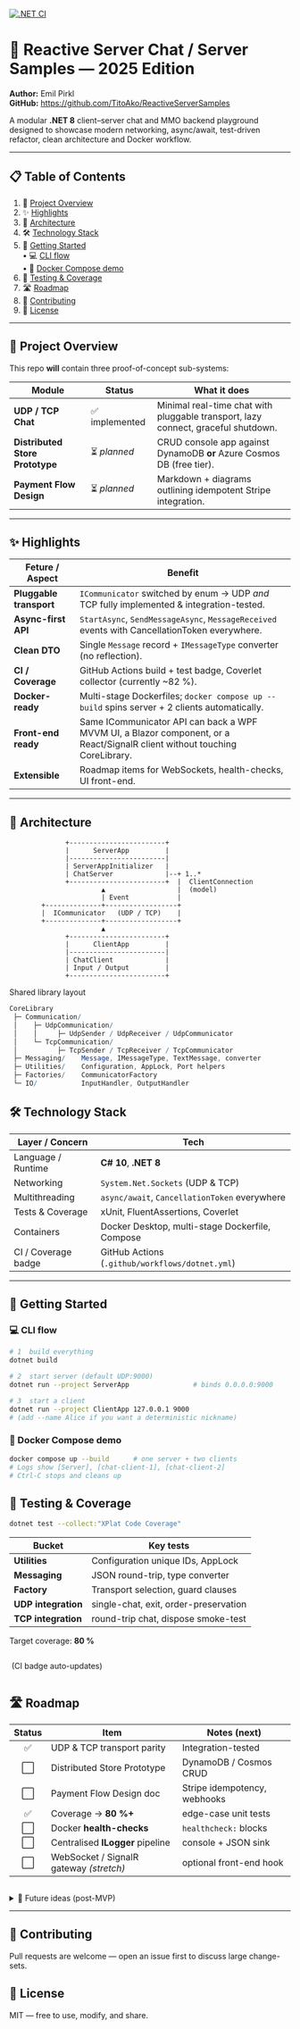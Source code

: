 [![.NET CI](https://github.com/TitoAko/ReactiveServerSamples/actions/workflows/dotnet.yml/badge.svg)](https://github.com/TitoAko/ReactiveServerSamples/actions/workflows/dotnet.yml)

# 💬 Reactive Server Chat / Server Samples — 2025 Edition

**Author:** Emil Pirkl  
**GitHub:** <https://github.com/TitoAko/ReactiveServerSamples>

A modular **.NET 8** client–server chat and MMO backend playground designed to showcase modern networking, async/await, test-driven refactor, clean architecture and Docker workflow.

---

## 📋 Table of Contents
1. 📜 [Project Overview](#project-overview)  
2. ✨ [Highlights](#highlights)  
3. 🧱 [Architecture](#architecture)  
4. 🛠️ [Technology Stack](#technology-stack)  
5. 🚀 [Getting Started](#getting-started)  
   • 💻 [CLI flow](#cli-flow)  
   • 🐳 [Docker Compose demo](#docker-compose-demo)  
6. 🧪 [Testing & Coverage](#testing--coverage)  
7. 🛣️ [Roadmap](#roadmap)  
8. 🤝 [Contributing](#contributing)  
9. 📜 [License](#license)  

---

## 📜 Project Overview
This repo **will** contain three proof-of-concept sub-systems:

| Module | Status | What it does |
|--------|--------|--------------|
| **UDP / TCP Chat** | ✅ implemented | Minimal real-time chat with pluggable transport, lazy connect, graceful shutdown. |
| **Distributed Store Prototype** | ⏳ *planned* | CRUD console app against DynamoDB **or** Azure Cosmos DB (free tier). |
| **Payment Flow Design** | ⏳ *planned* | Markdown + diagrams outlining idempotent Stripe integration. |

---

## ✨ Highlights

| Feture / Aspect | Benefit |
|------|--------------------------|
| **Pluggable transport** | `ICommunicator` switched by enum → UDP *and* TCP fully implemented & integration-tested. |
| **Async-first API** | `StartAsync`, `SendMessageAsync`, `MessageReceived` events with CancellationToken everywhere. |
| **Clean DTO** | Single `Message` record + `IMessageType` converter (no reflection). |
| **CI / Coverage** | GitHub Actions build + test badge, Coverlet collector (currently ~82 %). |
| **Docker-ready** | Multi-stage Dockerfiles; `docker compose up --build` spins server + 2 clients automatically. |
| **Front-end ready** | Same ICommunicator API can back a WPF MVVM UI, a Blazor component, or a React/SignalR client without touching CoreLibrary. |
| **Extensible** | Roadmap items for WebSockets, health-checks, UI front-end. |

---

## 🧱 Architecture

```text
              +------------------------+
              |      ServerApp         |
              |------------------------|
              | ServerAppInitializer   |
              | ChatServer             |--+ 1..*
              +------------------------+  |  ClientConnection
                       ▲                  |  (model)
                       | Event            |
        +--------------+------------------+
        |  ICommunicator   (UDP / TCP)    |
        +--------------+------------------+
                       ▲
              +------------------------+
              |      ClientApp         |
              |------------------------|
              | ChatClient             |
              | Input / Output         |
              +------------------------+
```
Shared library layout
```mathematica
CoreLibrary
 ├─ Communication/
 │    ├─ UdpCommunication/
 │    │     ├─ UdpSender / UdpReceiver / UdpCommunicator
 │    └─ TcpCommunication/
 │          ├─ TcpSender / TcpReceiver / TcpCommunicator
 ├─ Messaging/    Message, IMessageType, TextMessage, converter
 ├─ Utilities/    Configuration, AppLock, Port helpers
 ├─ Factories/    CommunicatorFactory
 └─ IO/           InputHandler, OutputHandler
```
## 🛠️ Technology Stack

| Layer / Concern      | Tech                                                  |
|----------------------|-------------------------------------------------------|
| Language / Runtime   | **C# 10**, **.NET 8**                                 |
| Networking           | `System.Net.Sockets` (UDP & TCP)                      |
| Multithreading       | `async/await`, `CancellationToken` everywhere         |
| Tests & Coverage     | xUnit, FluentAssertions, Coverlet                     |
| Containers           | Docker Desktop, multi-stage Dockerfile, Compose       |
| CI / Coverage badge  | GitHub Actions (`.github/workflows/dotnet.yml`)       |

---

## 🚀 Getting Started
### 💻 CLI flow
```bash
# 1  build everything
dotnet build

# 2  start server (default UDP:9000)
dotnet run --project ServerApp                # binds 0.0.0.0:9000

# 3  start a client
dotnet run --project ClientApp 127.0.0.1 9000
# (add --name Alice if you want a deterministic nickname)
```
### 🐳 Docker Compose demo
```bash
docker compose up --build      # one server + two clients
# Logs show [Server], [chat-client-1], [chat-client-2]
# Ctrl-C stops and cleans up
```
## 🧪 Testing & Coverage
```bash
dotnet test --collect:"XPlat Code Coverage"
```

| Bucket            | Key tests                                        |
|-------------------|--------------------------------------------------|
| **Utilities**     | Configuration unique IDs, AppLock                |
| **Messaging**     | JSON round-trip, type converter                  |
| **Factory**       | Transport selection, guard clauses               |
| **UDP integration** | single-chat, exit, order-preservation           |
| **TCP integration** | round-trip chat, dispose smoke-test             |

Target coverage: **80 %**
```
```
&nbsp;(CI badge auto-updates)
```
```
## 🛣️ Roadmap

| Status | Item                                   | Notes (next)                  |
|:------:|----------------------------------------|-------------------------------|
| ✅     | UDP & TCP transport parity             | Integration-tested            |
| ⬜     | Distributed Store Prototype            | DynamoDB / Cosmos CRUD        |
| ⬜     | Payment Flow Design doc                | Stripe idempotency, webhooks  |
| ✅     | Coverage → **80 %+**                   | edge-case unit tests          |
| ⬜     | Docker **health-checks**               | `healthcheck:` blocks         |
| ⬜     | Centralised **ILogger** pipeline       | console + JSON sink           |
| ⬜     | WebSocket / SignalR gateway _(stretch)_ | optional front-end hook       |

```
```
<details>
<summary>🔮 Future ideas (post-MVP)</summary>

| Idea                                 | Rationale / value-add                 |
|--------------------------------------|---------------------------------------|
| **Observability** via Prometheus     | scrape UDP/TCP packet/sec, GC stats   |
| **gRPC micro-service demo**          | show modern binary RPC vs. REST       |
| **Kubernetes Helm chart**            | production-grade deployment example   |
| **Auth** with JWT & IdentityServer   | secure endpoints for real accounts    |
| **Front-end samples**  (XAML, WinForms, React/TS) | prove UI layers can swap in via same API|
</details>

---


## 🤝 Contributing
Pull requests are welcome — open an issue first to discuss large change-sets.

## 📜 License
MIT — free to use, modify, and share.

